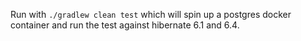 Run with `./gradlew clean test` which will spin up a postgres docker
container and run the test against hibernate 6.1 and 6.4.

